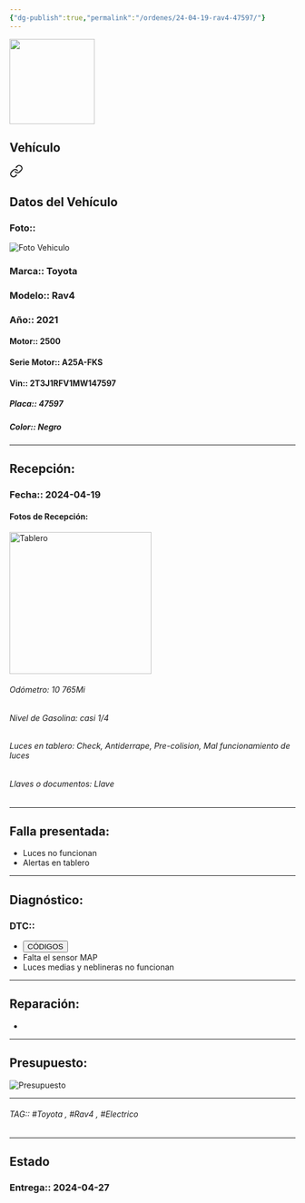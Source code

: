 ```yaml
---
{"dg-publish":true,"permalink":"/ordenes/24-04-19-rav4-47597/"}
---
```


<img src="https://lh3.googleusercontent.com/d/137fl3TIZ0-PU8b-Pt0bsjclwHub_u78G" width="150">

## Vehículo

<div class="transclusion internal-embed is-loaded"><a class="markdown-embed-link" href="/vehiculos/toyota/rav4-47597/#datos-del-vehiculo" aria-label="Open link"><svg xmlns="http://www.w3.org/2000/svg" width="24" height="24" viewBox="0 0 24 24" fill="none" stroke="currentColor" stroke-width="2" stroke-linecap="round" stroke-linejoin="round" class="svg-icon lucide-link"><path d="M10 13a5 5 0 0 0 7.54.54l3-3a5 5 0 0 0-7.07-7.07l-1.72 1.71"></path><path d="M14 11a5 5 0 0 0-7.54-.54l-3 3a5 5 0 0 0 7.07 7.07l1.71-1.71"></path></svg></a><div class="markdown-embed">



## Datos del Vehículo 
### Foto:: 
<img src="https://lh3.googleusercontent.com/d/1SNwLe3JYEYC3IaRqj86cRHXW79YbDejC" Alt="Foto Vehiculo">

### Marca:: Toyota 
### Modelo:: Rav4
### Año:: 2021
#### Motor:: 2500
#### Serie Motor:: A25A-FKS
#### Vin:: 2T3J1RFV1MW147597
##### Placa:: 47597
##### Color:: Negro
---


</div></div>


## Recepción:
### Fecha:: 2024-04-19
#### Fotos de Recepción: 
<img src="https://lh3.googleusercontent.com/d/1SP-Yjm-AXnRXHxB2vyANgVmecPTwPbEy" width="250" Alt="Tablero">

###### Odómetro: 10 765Mi
###### Nivel de Gasolina: casi 1/4
###### Luces en tablero: Check, Antiderrape, Pre-colision, Mal funcionamiento de luces 
###### Llaves o documentos: Llave

---

## Falla presentada:
- Luces no funcionan
- Alertas en tablero 


---

## Diagnóstico:
### DTC:: 

- <a href="https://usait.x431.com/Home/Report/reportDetail/diagnose_record_id/4d4ed29dgeKwTdOMoG54DhtZlp/report_type/D/l/es/timezone/-6"><button class="btn success">CÓDIGOS</button></a>
- Falta el sensor MAP
- Luces medias y neblineras no funcionan 

---
## Reparación:
- 

---

## Presupuesto:

<img src="https://lh3.googleusercontent.com/d/" Alt="Presupuesto">

---

###### TAG:: #Toyota , #Rav4 , #Electrico 

---

## Estado

### Entrega:: 2024-04-27


